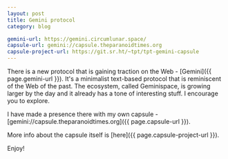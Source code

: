 ```yaml
---
layout: post
title: Gemini protocol
category: blog

gemini-url: https://gemini.circumlunar.space/
capsule-url: gemini://capsule.theparanoidtimes.org
capsule-project-url: https://git.sr.ht/~tpt/tpt-gemini-capsule
---
```


There is a new protocol that is gaining traction on the Web - [Gemini]({{ page.gemini-url }}).
It's a minimalist text-based protocol that is reminiscent of the Web
of the past. The ecosystem, called Geminispace, is growing larger
by the day and it already has a tone of interesting stuff. I encourage
you to explore.

I have made a presence there with my own capsule - [gemini://capsule.theparanoidtimes.org]({{ page.capsule-url }}).

More info about the capsule itself is [here]({{ page.capsule-project-url }}).

Enjoy!
